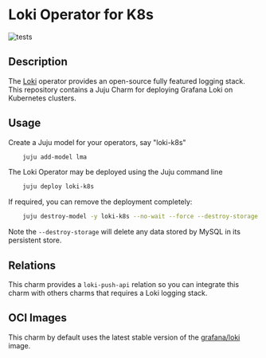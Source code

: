 # Loki Operator for K8s

![tests](https://github.com/canonical/loki-operator/actions/workflows/run-tests.yaml/badge.svg)

## Description

The [Loki](https://grafana.com/oss/loki/) operator provides an open-source fully featured logging stack. This repository contains a Juju Charm for deploying Grafana Loki on Kubernetes clusters.


## Usage

Create a Juju model for your operators, say "loki-k8s"

```bash
    juju add-model lma
```

The Loki Operator may be deployed using the Juju command line

```bash
    juju deploy loki-k8s
```

If required, you can remove the deployment completely:

```bash
    juju destroy-model -y loki-k8s --no-wait --force --destroy-storage
```
Note the `--destroy-storage` will delete any data stored by MySQL in its persistent store.


## Relations

This charm provides a `loki-push-api` relation so you can integrate this charm with others charms that requires a Loki logging stack.


## OCI Images

This charm by default uses the latest stable version of the [grafana/loki](https://hub.docker.com/r/grafana/loki) image.

